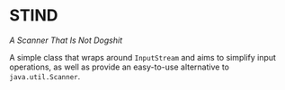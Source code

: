 # STIND

_A Scanner That Is Not Dogshit_

A simple class that wraps around `InputStream` and aims to simplify input operations, as well as provide an easy-to-use alternative to `java.util.Scanner`.
